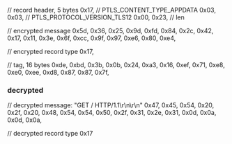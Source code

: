 // record header, 5 bytes
0x17, // PTLS_CONTENT_TYPE_APPDATA
0x03, 0x03, // PTLS_PROTOCOL_VERSION_TLS12
0x00, 0x23, // len

// encrypted message
0x5d, 0x36, 0x25, 0x9d, 0xfd, 0x84, 0x2c, 0x42, 0x17, 0x11,
0x3e, 0x6f, 0xcc, 0x9f, 0x97, 0xe6, 0x80, 0xe4,

// encrypted record type
0x17,

// tag, 16 bytes
0xde, 0xbd, 0x3b, 0x0b, 0x24, 0xa3, 0x16, 0xef, 0x71, 0xe8,
0xe0, 0xee, 0xd8, 0x87, 0x87, 0x7f,

### decrypted

// decrypted message: "GET / HTTP/1.1\r\n\r\n"
0x47, 0x45, 0x54, 0x20, 0x2f, 0x20, 0x48, 0x54, 0x54, 0x50,
0x2f, 0x31, 0x2e, 0x31, 0x0d, 0x0a, 0x0d, 0x0a,

// decrypted record type
0x17